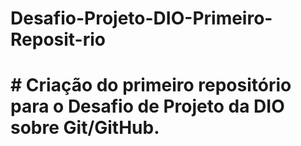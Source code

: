 # Desafio-Projeto-DIO-Primeiro-Reposit-rio
# # Criação do primeiro repositório para o Desafio de Projeto da DIO sobre Git/GitHub.
